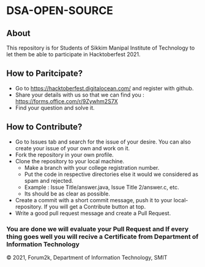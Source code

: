 # DSA-OPEN-SOURCE

## About
This repository is for Students of Sikkim Manipal Institute of Technology to let them be able to participate in Hacktoberfest 2021.

## How to Paritcipate?

- Go to https://hacktoberfest.digitalocean.com/ and register with github.
- Share your details with us so that we can find you : https://forms.office.com/r/9Zywhm2S7X
- Find your question and solve it.


## How to Contribute?

- Go to Issues tab and search for the issue of your desire. You can also create your issue of your own and work on it.
- Fork the repository in your own profile.
- Clone the repository to your local machine.
  - Make a branch with your college registration number.
  - Put the code in respective directories else it would we considered as spam and rejected.
  - Example : Issue Title/answer.java, Issue Title 2/answer.c, etc.
  - Its should be as clear as possible.
- Create a commit with a short commit message, push it to your local-repository. If you will get a Contribute button at top. 
- Write a good pull request message and create a Pull Request. 

### You are done we will evaluate your Pull Request and If every thing goes well you will recive a Certificate from Department of Information Technology


&copy; 2021, Forum2k, Department of Information Technology, SMIT
